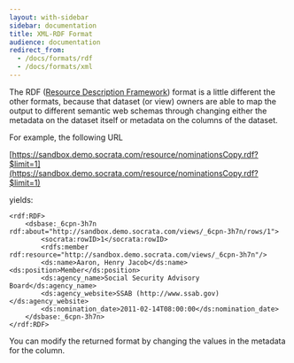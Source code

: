 ```yaml
---
layout: with-sidebar
sidebar: documentation
title: XML-RDF Format
audience: documentation
redirect_from:
  - /docs/formats/rdf
  - /docs/formats/xml
---
```


The RDF ([Resource Description Framework](http://www.w3.org/TR/REC-rdf-syntax/)) format is a little different the other formats, because that dataset (or view) owners are able
to map the output to different semantic web schemas through changing either the metadata on the dataset itself or metadata on the columns of the dataset.

For example, the following URL

[https://sandbox.demo.socrata.com/resource/nominationsCopy.rdf?$limit=1](https://sandbox.demo.socrata.com/resource/nominationsCopy.rdf?$limit=1)

yields:

    <rdf:RDF>
        <dsbase:_6cpn-3h7n rdf:about="http://sandbox.demo.socrata.com/views/_6cpn-3h7n/rows/1">
            <socrata:rowID>1</socrata:rowID>
            <rdfs:member rdf:resource="http://sandbox.demo.socrata.com/views/_6cpn-3h7n"/>
            <ds:name>Aaron, Henry Jacob</ds:name><ds:position>Member</ds:position>
            <ds:agency_name>Social Security Advisory Board</ds:agency_name>
            <ds:agency_website>SSAB (http://www.ssab.gov)</ds:agency_website>
            <ds:nomination_date>2011-02-14T08:00:00</ds:nomination_date>
        </dsbase:_6cpn-3h7n>
    </rdf:RDF>

You can modify the returned format by changing the values in the metadata for the column.

